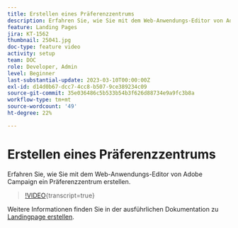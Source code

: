 ```yaml
---
title: Erstellen eines Präferenzzentrums
description: Erfahren Sie, wie Sie mit dem Web-Anwendungs-Editor von Adobe Campaign ein Präferenzzentrum erstellen.
feature: Landing Pages
jira: KT-1562
thumbnail: 25041.jpg
doc-type: feature video
activity: setup
team: DOC
role: Developer, Admin
level: Beginner
last-substantial-update: 2023-03-10T00:00:00Z
exl-id: d14d0b67-dcc7-4cc8-b507-9ce389234c09
source-git-commit: 35e036486c5b533b54b3f626d88734e9a9fc3b8a
workflow-type: tm+mt
source-wordcount: '49'
ht-degree: 22%

---
```


# Erstellen eines Präferenzzentrums

Erfahren Sie, wie Sie mit dem Web-Anwendungs-Editor von Adobe Campaign ein Präferenzzentrum erstellen.

>[!VIDEO](https://video.tv.adobe.com/v/25041?quality=12&learn=on){transcript=true}

Weitere Informationen finden Sie in der ausführlichen Dokumentation zu [Landingpage erstellen](https://experienceleague.adobe.com/docs/campaign-classic/using/designing-content/editing-html-content/creating-a-landing-page.html?lang=de).
